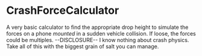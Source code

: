 # CrashForceCalculator
A very basic calculator to find the appropriate drop height to simulate the forces on a phone *mounted* in a sudden vehicle collision.  If loose, the forces could be multiples.  --DISCLOSURE-- I know nothing about crash physics.  Take all of this with the biggest grain of salt you can manage.
